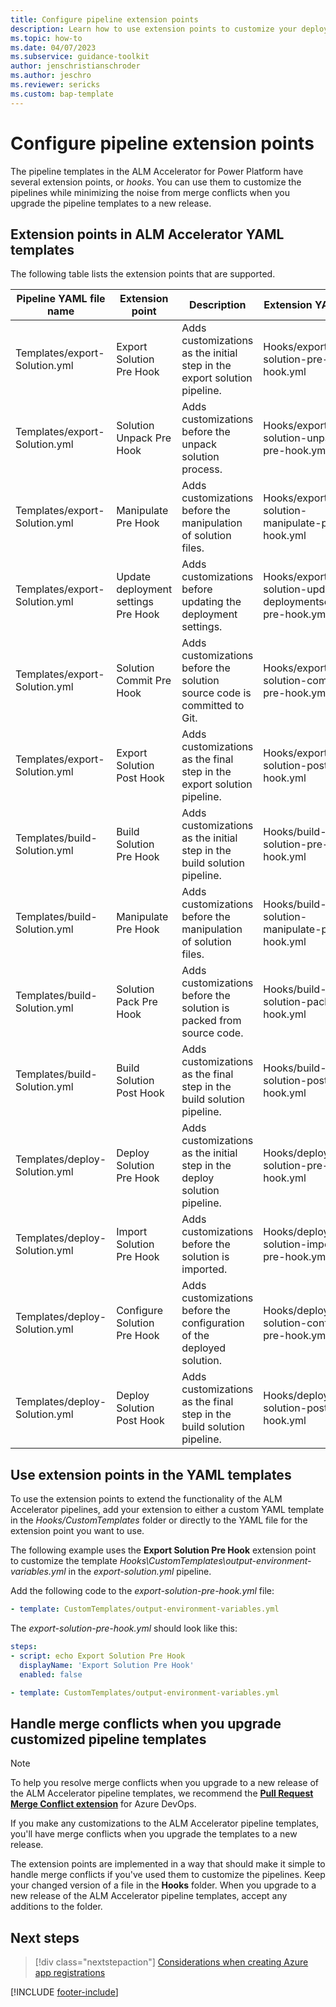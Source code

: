 ```yaml
---
title: Configure pipeline extension points
description: Learn how to use extension points to customize your deployment pipelines in the ALM Accelerator for Power Platform.
ms.topic: how-to
ms.date: 04/07/2023
ms.subservice: guidance-toolkit
author: jenschristianschroder
ms.author: jeschro
ms.reviewer: sericks
ms.custom: bap-template
---
```


# Configure pipeline extension points

The pipeline templates in the ALM Accelerator for Power Platform have several extension points, or *hooks*. You can use them to customize the pipelines while minimizing the noise from merge conflicts when you upgrade the pipeline templates to a new release.

## Extension points in ALM Accelerator YAML templates

The following table lists the extension points that are supported.

| Pipeline YAML file name | Extension point | Description | Extension YAML file |
| ----------------------- | --------------- | ----------- | ------------------- |
| Templates/export-Solution.yml | Export Solution Pre Hook | Adds customizations as the initial step in the export solution pipeline. | Hooks/export-solution-pre-hook.yml |
| Templates/export-Solution.yml | Solution Unpack Pre Hook | Adds customizations before the unpack solution process. | Hooks/export-solution-unpack-pre-hook.yml |
| Templates/export-Solution.yml | Manipulate Pre Hook | Adds customizations before the manipulation of solution files. | Hooks/export-solution-manipulate-pre-hook.yml |
| Templates/export-Solution.yml | Update deployment settings Pre Hook | Adds customizations before updating the deployment settings. | Hooks/export-solution-update-deploymentsettings-pre-hook.yml |
| Templates/export-Solution.yml | Solution Commit Pre Hook | Adds customizations before the solution source code is committed to Git. | Hooks/export-solution-commit-pre-hook.yml |
| Templates/export-Solution.yml | Export Solution Post Hook | Adds customizations as the final step in the export solution pipeline. | Hooks/export-solution-post-hook.yml |
| Templates/build-Solution.yml | Build Solution Pre Hook | Adds customizations as the initial step in the build solution pipeline. | Hooks/build-solution-pre-hook.yml |
| Templates/build-Solution.yml | Manipulate Pre Hook | Adds customizations before the manipulation of solution files. | Hooks/build-solution-manipulate-pre-hook.yml |
| Templates/build-Solution.yml | Solution Pack Pre Hook | Adds customizations before the solution is packed from source code. | Hooks/build-solution-pack-pre-hook.yml |
| Templates/build-Solution.yml | Build Solution Post Hook | Adds customizations as the final step in the build solution pipeline. | Hooks/build-solution-post-hook.yml |
| Templates/deploy-Solution.yml | Deploy Solution Pre Hook | Adds customizations as the initial step in the deploy solution pipeline. | Hooks/deploy-solution-pre-hook.yml |
| Templates/deploy-Solution.yml | Import Solution Pre Hook | Adds customizations before the solution is imported. | Hooks/deploy-solution-import-pre-hook.yml |
| Templates/deploy-Solution.yml | Configure Solution Pre Hook | Adds customizations before the configuration of the deployed solution. | Hooks/deploy-solution-configure-pre-hook.yml |
| Templates/deploy-Solution.yml | Deploy Solution Post Hook | Adds customizations as the final step in the build solution pipeline. | Hooks/deploy-solution-post-hook.yml |

## Use extension points in the YAML templates

To use the extension points to extend the functionality of the ALM Accelerator pipelines, add your extension to either a custom YAML template in the *Hooks/CustomTemplates* folder or directly to the YAML file for the extension point you want to use.

The following example uses the **Export Solution Pre Hook** extension point to customize the template *Hooks\CustomTemplates\output-environment-variables.yml* in the *export-solution.yml* pipeline.

Add the following code to the *export-solution-pre-hook.yml* file:

```yaml
- template: CustomTemplates/output-environment-variables.yml
```

The *export-solution-pre-hook.yml* should look like this:

```yaml
steps:
- script: echo Export Solution Pre Hook
  displayName: 'Export Solution Pre Hook'
  enabled: false

- template: CustomTemplates/output-environment-variables.yml
```

## Handle merge conflicts when you upgrade customized pipeline templates

> [!NOTE]
> To help you resolve merge conflicts when you upgrade to a new release of the ALM Accelerator pipeline templates, we recommend the [**Pull Request Merge Conflict extension**](https://marketplace.visualstudio.com/items?itemName=ms-devlabs.conflicts-tab) for Azure DevOps.

If you make any customizations to the ALM Accelerator pipeline templates, you'll have merge conflicts when you upgrade the templates to a new release.

The extension points are implemented in a way that should make it simple to handle merge conflicts if you've used them to customize the pipelines. Keep your changed version of a file in the **Hooks** folder. When you upgrade to a new release of the ALM Accelerator pipeline templates, accept any additions to the folder.

## Next steps

> [!div class="nextstepaction"]
> [Considerations when creating Azure app registrations](./app-registration-strategy.md)

[!INCLUDE [footer-include](../../includes/footer-banner.md)]
